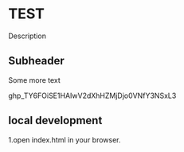 # TEST

Description

## Subheader

Some more text 

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

## local development

1.open index.html in your browser.

